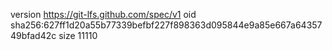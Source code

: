 version https://git-lfs.github.com/spec/v1
oid sha256:627ff1d20a55b77339befbf227f898363d095844e9a85e667a6435749bfad42c
size 11110
